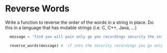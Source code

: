 # Reverse Words

Write a function to reverse the order of the words in a string in place. Do this in a language that has
mutable strings (i.e. C, C++, Java, ...)

```python
  message = 'find you will pain only go you recordings security the into if'

  reverse_words(message) # 'if into the security recordings you go only pain will you find'
```
